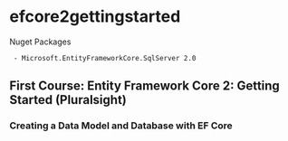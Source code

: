 # efcore2gettingstarted

Nuget Packages
```
 - Microsoft.EntityFrameworkCore.SqlServer 2.0
```

## First Course: Entity Framework Core 2: Getting Started (Pluralsight)

### Creating a Data Model and Database with EF Core
